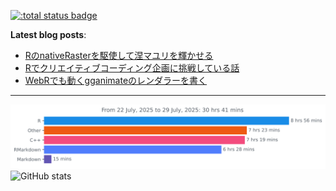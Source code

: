 [![:total status badge](https://paithiov909.r-universe.dev/badges/:total)](https://paithiov909.r-universe.dev)

**Latest blog posts**:

<!-- BLOG-POST-LIST:START -->
- [RのnativeRasterを駆使して涅マユリを輝かせる](https://lyrikuso.netlify.app/how-to-bloom-mayuri-with-nativeraster/)
- [Rでクリエイティブコーディング企画に挑戦している話](https://lyrikuso.netlify.app/minacoding-in-r/)
- [WebRでも動くgganimateのレンダラーを書く](https://zenn.dev/paithiov909/articles/gganimate-apng-renderer)
<!-- BLOG-POST-LIST:END -->

---

<p align="left">
  <img src="https://github.com/paithiov909/paithiov909/blob/main/images/stat.svg" alt="Wakatime stats" />
  <img src="http://github-profile-summary-cards.vercel.app/api/cards/stats?username=paithiov909&theme=default" alt="GitHub stats" />
</p>
